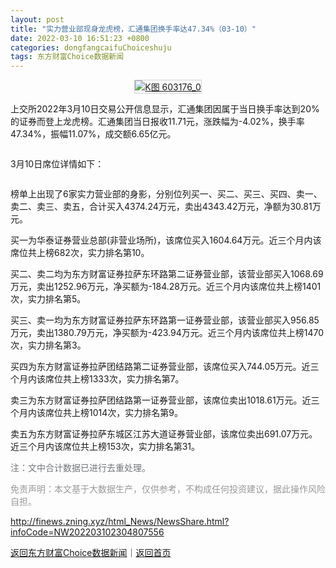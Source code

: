```yaml
---
layout: post
title: "实力营业部现身龙虎榜，汇通集团换手率达47.34%（03-10）"
date: 2022-03-10 16:51:23 +0800
categories: dongfangcaifuChoiceshuju
tags: 东方财富Choice数据新闻
---
```

<p style="display:none; height:1px; overflow:hidden;"></p><p style="text-align: center;"><a href="http://quote.eastmoney.com/unify/r/1.603176" data-code="603176|1|1" data-code2="603176|1|2|" class="EmImageRemark" target="_blank"><img src="https://webquoteklinepic.eastmoney.com/GetPic.aspx?nid=1.603176&imageType=k&token=28dfeb41d35cc81d84b4664d7c23c49f" border="0" alt="K图 603176_0" data-code="K 603176|1|1" data-code2="K 603176|1|2|" style="border: #d1d1d1 1px solid;"></a></p><p>上交所2022年3月10日交易公开信息显示，汇通集团因属于当日换手率达到20%的证券而登上龙虎榜。汇通集团当日报收11.71元，涨跌幅为-4.02%，换手率47.34%，振幅11.07%，成交额6.65亿元。</p><img class="autoimg" src="https://dfscdn.dfcfw.com/download/D206B283D785F0CB26D986834297B3942D_w670h111.jpg" alt=""><p>3月10日席位详情如下：</p><img class="autoimg" src="https://dfscdn.dfcfw.com/download/D277824E602E3AEADC9C9A44D072A0FD5F_w670h595.jpg" alt=""><p>榜单上出现了6家实力营业部的身影，分别位列买一、买二、买三、买四、卖一、卖二、卖三、卖五，合计买入4374.24万元，卖出4343.42万元，净额为30.81万元。</p><p>买一为华泰证券营业总部(非营业场所)，该席位买入1604.64万元。近三个月内该席位共上榜682次，实力排名第10。</p><p>买二、卖二均为东方财富证券拉萨东环路第二证券营业部，该营业部买入1068.69万元，卖出1252.96万元，净买额为-184.28万元。近三个月内该席位共上榜1401次，实力排名第5。</p><p>买三、卖一均为东方财富证券拉萨东环路第一证券营业部，该营业部买入956.85万元，卖出1380.79万元，净买额为-423.94万元。近三个月内该席位共上榜1470次，实力排名第3。</p><p>买四为东方财富证券拉萨团结路第二证券营业部，该席位买入744.05万元。近三个月内该席位共上榜1333次，实力排名第7。</p><p>卖三为东方财富证券拉萨团结路第一证券营业部，该席位卖出1018.61万元。近三个月内该席位共上榜1014次，实力排名第9。</p><p>卖五为东方财富证券拉萨东城区江苏大道证券营业部，该席位卖出691.07万元。近三个月内该席位共上榜153次，实力排名第31。</p><p style="color:#73767A;">注：文中合计数据已进行去重处理。</p><p style="margin: 10px 0; color: #999">免责声明：本文基于大数据生产，仅供参考，不构成任何投资建议，据此操作风险自担。</p><style>.autoimg {display: block;border: 0;max-width: 100%;margin: 0 auto;} .tbl {border-collapse: collapse;border-spacing: 0;text-align: center;width: 100% !important;} .tbl tr th, .tbl tr td {border: 1px solid #d8e6ff;padding: 5px;text-align: center;} .tbl tr th {color: #fff;background-color: #1c65b0;vertical-align: middle;} .tbl tr td {color: #000;background-color: #fff;} .imgtitle {text-indent: 0;text-align: center;color: #2395F1;} .autosrc {color: #999;display: block;text-align: center;margin-bottom: 5px;}</style><!-- EM_Adv_Module_Start --><center style="text-align:left;"><div class="em_adv_mods" type="2" tag="8" cols="1077,1141" name="%u5F15%u6D41%u6A21%u5757" style="display:none;"></div></center><!-- EM_Adv_Module_End -->

<http://finews.zning.xyz/html_News/NewsShare.html?infoCode=NW202203102304807556>

[返回东方财富Choice数据新闻](//finews.withounder.com/category/dongfangcaifuChoiceshuju.html)｜[返回首页](//finews.withounder.com/)